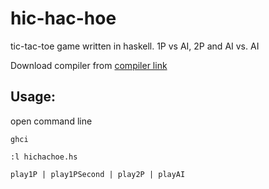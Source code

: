 hic-hac-hoe
===========

tic-tac-toe game written in haskell. 1P vs AI, 2P and AI vs. AI

Download compiler from [compiler link](http://www.haskell.org/platform/)

Usage:
------
open command line  

`ghci`  

`:l hichachoe.hs`  

`play1P | play1PSecond | play2P | playAI`  


